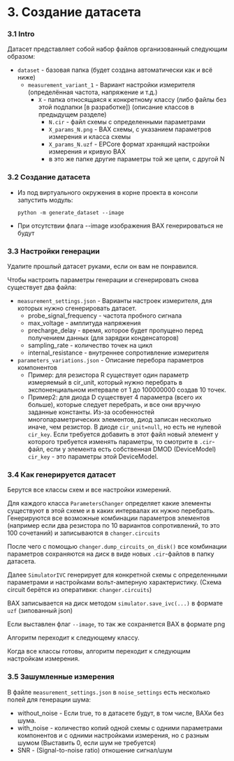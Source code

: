 # 3. Создание датасета

### 3.1 Intro

Датасет представляет собой набор файлов организованный следующим образом:

* `dataset` - базовая папка (будет создана автоматически как и всё ниже)
  * `measurement_variant_1` - Вариант настройки измерителя (определённая частота, напряжение и т.д.)
    * `X` - папка относящаяся к конкретному классу (либо файлы без этой подпапки \[в разработке\]) (описание классов в предыдущем разделе)
      * `N.cir` - файл схемы с определенными параметрами
      * `X_params_N.png` - ВАХ схемы, с указанием параметров измерения и класса схемы
      * `X_params_N.uzf` - EPCore формат хранящий настройки измерения и кривую ВАХ
      * в это же папке другие параметры той же цепи, с другой N

### 3.2 Создание датасета

* Из под виртуального окружения в корне проекта в консоли запустить модуль:
  
  ```commandline
  python -m generate_dataset --image
  ```

* При отсутствии флага --image изображения ВАХ генерироваться не будут

### 3.3 Настройки генерации

Удалите прошлый датасет руками, если он вам не понравился.

Чтобы настроить параметры генерации и сгенерировать снова существует два файла:

* `measurement_settings.json` - Варианты настроек измерителя, для которых нужно сгенерировать датасет.
  * probe_signal_frequency  - частота пробного сигнала
  * max_voltage - амплитуда напряжения
  * precharge_delay - время, которое будет пропущено перед получением данных (для зарядки конденсаторов)
  * sampling_rate - количество точек на цикл
  * internal_resistance - внутреннее сопротивление измерителя
* `parameters_variations.json` - Описание перебора параметров компонентов
  * Пример: для резистора R существует один параметр измеряемый в cir_unit, который нужно перебрать в экспоненциальном интервале от 1 до 100000000 создав 10 точек.
  * Пример2: для диода D существует 4 параметра (всего их больше), которые следует перебрать, и все они вручную заданные константы. Из-за особенностей многопараметрических элементов, диод записан несколько иначе, чем резистор. В диоде `cir_unit=null`, но есть не нулевой `cir_key`. Если требуется добавить в этот файл новый элемент у которого требуется изменять параметры, то смотрите в `.cir`-файл, если у элемента есть собственная DMOD (DeviceModel) `cir_key` - это параметры этой DeviceModel.

### 3.4 Как генерируется датасет

Берутся все классы схем и все настройки измерений. 

Для каждого класса `ParametersChanger` определяет какие элементы существуют в этой схеме и в каких интервалах их нужно перебрать. Генерируются все возможные комбинации параметров элементов (например если два резистора по 10 вариантов сопротивлений, то это 100 сочетаний) и записываются в `changer.circuits`

После чего с помощью `changer.dump_circuits_on_disk()` все комбинации параметров сохраняются на диск в виде новых `.cir`-файлов в папку датасета.

Далее `SimulatorIVC` генерирует для конкретной схемы с определенными параметрами и настройками вольт-амперную характеристику. (Схема circuit берётся из оперативки: `changer.circuits`)

ВАХ записывается на диск методом `simulator.save_ivc(...)` в формате `uzf` (зипованный json)

Если выставлен флаг `--image`, то так же сохраняется ВАХ в формате png

Алгоритм переходит к следующему классу.

Когда все классы готовы, алгоритм переходит к следующим настройкам измерения.

### 3.5 Зашумленные измерения

В файле `measurement_settings.json` в `noise_settings` есть несколько полей для генерации шума:
* without_noise - Если true, то в датасете будут, в том числе, ВАХи без шума.
* with_noise - количество копий одной схемы с одними параметрами компонентов и с одними настройками измерения, но с разным шумом (Выставить 0, если шум не требуется)
* SNR - (Signal-to-noise ratio) отношение сигнал/шум